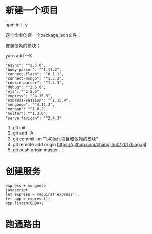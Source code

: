 # 新建一个项目
 
 npm init -y
 
 这个命令创建一个package.json文件；

安装依赖的模块；

yarn add --S
 
    "async": "^2.5.0",
    "body-parser": "^1.17.2",
    "connect-flash": "^0.1.1",
    "connect-mongo": "^1.3.2",
    "cookie-parser": "^1.4.3",
    "debug": "^2.6.8",
    "ejs": "^2.5.6",
    "express": "^4.15.3",
    "express-session": "^1.15.4",
    "mongoose": "^4.11.3",
    "morgan": "^1.8.2",
    "multer": "^1.3.0",
    "serve-favicon": "^2.4.3"

1. git init 
2. git add -A
3. git commit -m "1.初始化项目和依赖的模块" 
4. git remote add origin https://github.com/zhangjihu0/2017blog.git
5. git push origin master
...

# 创建服务
```
express + mongoose
javascript
let express = require('express');
let app = express();
app.listen(8080);
```
# 跑通路由


